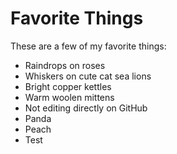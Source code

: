 # Favorite Things

These are a few of my favorite things:

- Raindrops on roses
- Whiskers on cute cat sea lions
- Bright copper kettles
- Warm woolen mittens
- Not editing directly on GitHub
- Panda
- Peach
- Test